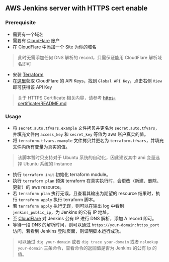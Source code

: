 ## AWS Jenkins server with HTTPS cert enable

### Prerequisite
* 需要有一个域名
* 需要有 [CloudFlare](https://dash.cloudflare.com) 账户
* 在 CloudFlare 中添加一个 Site 为你的域名
> 此时无需添加任何 DNS 解析的 record，只需保证能用 CloudFlare 解析域名即可
* 安装 [Terraform](https://learn.hashicorp.com/terraform/getting-started/install.html)
* 在[这里](https://dash.cloudflare.com/profile)获取 CloudFlare 的 API Keys，找到 `Global API Key`，点击右侧 `View` 即可获得该 API Key

> 关于 HTTPS Certificate 相关内容，请参考 [https-certificate/README.md](https-certificate/README.md)

### Usage

* 将 `secret.auto.tfvars.example` 文件拷贝并更名为 `secret.auto.tfvars`，并填充文件内 `access_key` 和 `secret_key` 等值为 aws 账户真实的值。
* 将 `terraform.tfvars.example` 文件拷贝并更名为 `terraform.tfvars`，并填充文件内所有变量为真实的值。
> 该脚本暂时只支持对于 Ubuntu 系统的自动化，因此建议其中 ami 变量选择 Ubuntu 系统的 Instance
* 执行 `terraform init` 初始化 terraform module。
* 执行 `terraform plan` 预演 terraform 在真实执行时，会更改（新建、删除、更新）的 aws resource。
* 若 `terraform plan` 执行无误，且查看其输出为期望的 resource 结果时，执行 `terraform apply` 执行 terraform 脚本。
* 若 `terraform apply` 执行无误，则可以在输出 log 中看到 `jenkins_public_ip`，为 Jenkins 的公有 IP 地址。
* 至 [CloudFlare](https://dash.cloudflare.com) 对 Jenkins 公有 IP 进行 DNS 解析，添加 A record 即可。
* 等待一段 DNS 的解析时间，则可以通过 `https://your-domain:https_port` 访问，若看到 Jenkins 登陆页面，则证明脚本运行成功。
> 可以通过 `dig your-domain` 或者 `dig trace your-domain` 或者 `nslookup your-domain` 三条命令，查看命令的返回值是否为 Jenkins 的公有 Ip 的值。